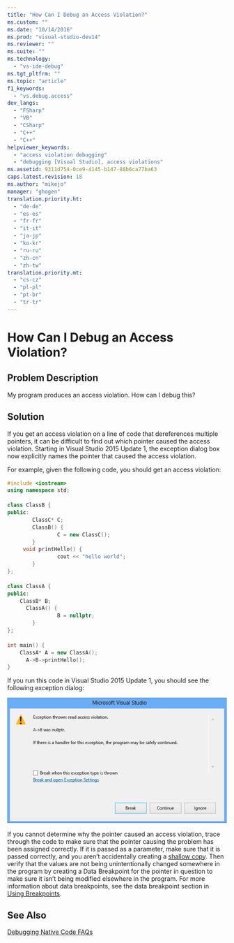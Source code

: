```yaml
---
title: "How Can I Debug an Access Violation?"
ms.custom: ""
ms.date: "10/14/2016"
ms.prod: "visual-studio-dev14"
ms.reviewer: ""
ms.suite: ""
ms.technology: 
  - "vs-ide-debug"
ms.tgt_pltfrm: ""
ms.topic: "article"
f1_keywords: 
  - "vs.debug.access"
dev_langs: 
  - "FSharp"
  - "VB"
  - "CSharp"
  - "C++"
  - "C++"
helpviewer_keywords: 
  - "access violation debugging"
  - "debugging [Visual Studio], access violations"
ms.assetid: 9311d754-0ce9-4145-b147-88b6ca77ba63
caps.latest.revision: 18
ms.author: "mikejo"
manager: "ghogen"
translation.priority.ht: 
  - "de-de"
  - "es-es"
  - "fr-fr"
  - "it-it"
  - "ja-jp"
  - "ko-kr"
  - "ru-ru"
  - "zh-cn"
  - "zh-tw"
translation.priority.mt: 
  - "cs-cz"
  - "pl-pl"
  - "pt-br"
  - "tr-tr"
---
```

# How Can I Debug an Access Violation?
## Problem Description  
 My program produces an access violation. How can I debug this?  
  
## Solution  
 If you get an access violation on a line of code that dereferences  multiple pointers, it can be difficult to find out which pointer caused the access violation. Starting in Visual Studio 2015 Update 1, the exception dialog box now explicitly names the pointer that caused the access violation.  
  
 For example, given the following code, you should get an access violation:  
  
```cpp  
#include <iostream>  
using namespace std;  
  
class ClassB {  
public:  
    	ClassC* C;  
    	ClassB() {  
		        C = new ClassC();  
    	}  
     void printHello() {  
		        cout << "hello world";  
    	}  
};  
  
class ClassA {  
public:  
    ClassB* B;  
	  ClassA() {  
		        B = nullptr;  
	    }  
};  
  
int main() {  
    ClassA* A = new ClassA();  
	  A->B->printHello();  
}  
```  
  
 If you run this code in Visual Studio 2015 Update 1, you should see the following exception dialog:  
  
 ![AccessViolationCPlus](../debugger/media/accessviolationcplus.png "AccessViolationCPlus")  
  
 If you cannot determine why the pointer caused an access violation, trace through the code to make sure that the pointer causing the problem has been assigned correctly.  If it is passed as a parameter, make sure that it is  passed correctly, and you aren’t accidentally creating a [shallow copy](http://stackoverflow.com/questions/184710/what-is-the-difference-between-a-deep-copy-and-a-shallow-copy). Then verify that the values are not being unintentionally changed somewhere in the program by creating a Data Breakpoint for the pointer in question to make sure it isn’t being modified elsewhere in the program. For more information about data breakpoints, see the data breakpoint section in [Using Breakpoints](../debugger/using-breakpoints.md).  
  
## See Also  
 [Debugging Native Code FAQs](../debugger/debugging-native-code-faqs.md)